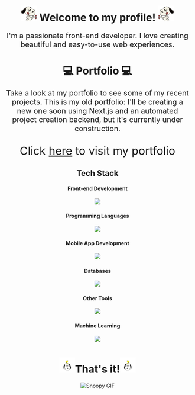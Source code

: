 <!-- Título -->
<h1 align="center">
  <img src="./icons/snoopy_icon_1_inverted.gif" height="42" alt="Snoopy emoji invertido">
  Welcome to my profile!
  <img src="./icons/snoopy_icon_1.gif" height="42" alt="Snoopy emoji">
</h1>


<!-- Descrição -->
<p align="center" style="font-size: 20px;">I'm a passionate front-end developer. I love creating beautiful and easy-to-use web experiences.</p>

<!-- Portfolio Link -->
<h1 align="center">💻 Portfolio 💻</h1>
<p align="center" style="font-size: 20px;">Take a look at my portfolio to see some of my recent projects. This is my old portfolio:
I'll be creating a new one soon using Next.js and an automated project creation backend, but it's currently under construction.</p>
<p align="center" style="font-size: 30px">Click <a href="https://capitaozila.github.io/Port/" target="_blank">here</a> to visit my portfolio</a></p>
</p>

<!-- Tech Stack Section with skillicons.dev -->
<h2 align="center">Tech Stack</h2>

<h4 align="center">Front-end Development</h4>
<p align="center">
  <a href="https://skillicons.dev">
    <img src="https://skillicons.dev/icons?i=html,css,js,ts,react,svelte,tailwind" />
  </a>
</p>

<h4 align="center">Programming Languages</h4>
<p align="center">
  <a href="https://skillicons.dev">
    <img src="https://skillicons.dev/icons?i=py,js,ts" />
  </a>
</p>

<h4 align="center">Mobile App Development</h4>
<p align="center">
  <a href="https://skillicons.dev">
    <img src="https://skillicons.dev/icons?i=dart,flutter" />
  </a>
</p>

<h4 align="center">Databases</h4>
<p align="center">
  <a href="https://skillicons.dev">
    <img src="https://skillicons.dev/icons?i=postgres" />
  </a>
</p>

<h4 align="center">Other Tools</h4>
<p align="center">
  <a href="https://skillicons.dev">
    <img src="https://skillicons.dev/icons?i=docker,git,figma" />
  </a>
</p>

<h4 align="center">Machine Learning</h4>
<p align="center">
  <a href="https://skillicons.dev">
    <img src="https://skillicons.dev/icons?i=tensorflow" />
  </a>
</p>
<!-- GIF Adicional -->
<h1 align="center">  <img src="icons/snoopy_icon_2.png" height="42" alt="Snoopy emoji" style="transform: scaleX(-1);">That's it!<img src="icons/snoopy_icon_2.png" height="42" alt="Snoopy emoji"></h1>
<p align="center">
  <img src="https://www.animaatjes.nl/plaatjes/s/snoopy/15.gif" height="180" alt="Snoopy GIF">
</p>
